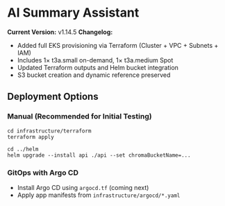 # AI Summary Assistant

**Current Version:** v1.14.5
**Changelog:**
- Added full EKS provisioning via Terraform (Cluster + VPC + Subnets + IAM)
- Includes 1× t3a.small on-demand, 1× t3a.medium Spot
- Updated Terraform outputs and Helm bucket integration
- S3 bucket creation and dynamic reference preserved

## Deployment Options

### Manual (Recommended for Initial Testing)
```
cd infrastructure/terraform
terraform apply

cd ../helm
helm upgrade --install api ./api --set chromaBucketName=...
```

### GitOps with Argo CD
- Install Argo CD using `argocd.tf` (coming next)
- Apply app manifests from `infrastructure/argocd/*.yaml`
